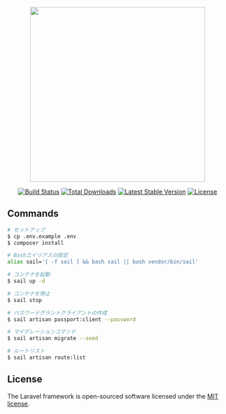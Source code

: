 <p align="center"><a href="https://laravel.com" target="_blank"><img src="https://raw.githubusercontent.com/laravel/art/master/logo-lockup/5%20SVG/2%20CMYK/1%20Full%20Color/laravel-logolockup-cmyk-red.svg" width="400"></a></p>

<p align="center">
<a href="https://travis-ci.org/laravel/framework"><img src="https://travis-ci.org/laravel/framework.svg" alt="Build Status"></a>
<a href="https://packagist.org/packages/laravel/framework"><img src="https://img.shields.io/packagist/dt/laravel/framework" alt="Total Downloads"></a>
<a href="https://packagist.org/packages/laravel/framework"><img src="https://img.shields.io/packagist/v/laravel/framework" alt="Latest Stable Version"></a>
<a href="https://packagist.org/packages/laravel/framework"><img src="https://img.shields.io/packagist/l/laravel/framework" alt="License"></a>
</p>

## Commands

```bash
# セットアップ
$ cp .env.example .env
$ composer install

# Bashエイリアスの設定
alias sail='[ -f sail ] && bash sail || bash vendor/bin/sail'

# コンテナを起動
$ sail up -d

# コンテナを停止
$ sail stop

# パスワードグラントクライアントの作成
$ sail artisan passport:client --password
```

```bash
# マイグレーションコマンド
$ sail artisan migrate --seed

# ルートリスト
$ sail artisan route:list
```
## License

The Laravel framework is open-sourced software licensed under the [MIT license](https://opensource.org/licenses/MIT).
